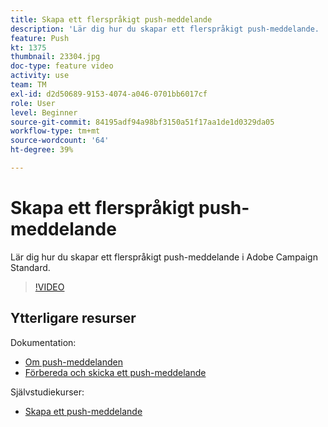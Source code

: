 ```yaml
---
title: Skapa ett flerspråkigt push-meddelande
description: 'Lär dig hur du skapar ett flerspråkigt push-meddelande. '
feature: Push
kt: 1375
thumbnail: 23304.jpg
doc-type: feature video
activity: use
team: TM
exl-id: d2d50689-9153-4074-a046-0701bb6017cf
role: User
level: Beginner
source-git-commit: 84195adf94a98bf3150a51f17aa1de1d0329da05
workflow-type: tm+mt
source-wordcount: '64'
ht-degree: 39%

---
```


# Skapa ett flerspråkigt push-meddelande

Lär dig hur du skapar ett flerspråkigt push-meddelande i Adobe Campaign Standard.

>[!VIDEO](https://video.tv.adobe.com/v/23304?quality=12)

## Ytterligare resurser

Dokumentation:

* [Om push-meddelanden](https://experienceleague.adobe.com/docs/campaign-standard/using/communication-channels/push-notifications/about-push-notifications.html)
* [Förbereda och skicka ett push-meddelande](https://experienceleague.adobe.com/docs/campaign-standard/using/communication-channels/push-notifications/preparing-and-sending-a-push-notification.html)

Självstudiekurser:

* [Skapa ett push-meddelande](/help/communication-channels/mobile/push-notifications/creating-a-push-notification.md)
